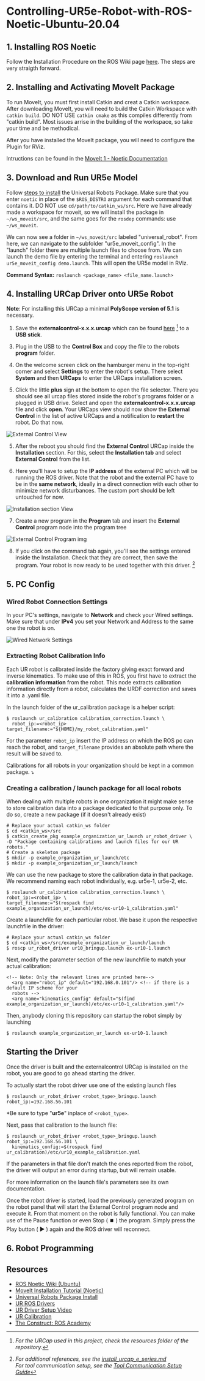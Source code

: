 # Controlling-UR5e-Robot-with-ROS-Noetic-Ubuntu-20.04


## 1. Installing ROS Noetic

Follow the Installation Procedure on the ROS Wiki page [here](https://wiki.ros.org/noetic/Installation/Ubuntu). The steps are very straigth forward.

## 2. Installing and Activating MoveIt Package

To run MoveIt, you must first install Catkin and creat a Catkin workspace. After downloading MoveIt, you will need to build the Catkin Workspace with `catkin build`. DO NOT USE `catkin cmake` as this compiles differently from "catkin build". Most issues arrise in the building of the workspace, so take your time and be methodical.

After you have installed the MoveIt package, you will need to configure the Plugin for RViz.

Intructions can be found in the [MoveIt 1 - Noetic Documentation](https://moveit.github.io/moveit_tutorials/doc/getting_started/getting_started.html)

## 3. Download and Run UR5e Model

Follow [steps to install](https://wiki.ros.org/universal_robots) the Universal Robots Package. Make sure that you enter `noetic` in place of the `$ROS_DISTRO` argument for each command that contains it. DO NOT use `cd/path/to/catkin_ws/src`. Here we have already made a workspace for moveit, so we will install the package in `~/ws_moveit/src`, and the same goes for the `rosdep` commands: use `~/ws_moveit`.

We can now see a folder in `~/ws_moveit/src` labeled "universal_robot". From here, we can navigate to the subfolder "ur5e_moveit_config". In the "launch" folder there are multiple launch files to choose from. We can launch the demo file by entering the terminal and entering 
`roslaunch ur5e_moveit_config demo.launch`. This will open the UR5e model in RViz.

**Command Syntax:** `roslaunch <package_name> <file_name.launch>`


## 4. Installing URCap Driver onto UR5e Robot

**Note**: For installing this URCap a minimal **PolyScope version of 5.1** is necessary.

1. Save the **externalcontrol-x.x.x.urcap** which can be found [here](https://github.com/UniversalRobots/Universal_Robots_ExternalControl_URCap/releases) [^1] to a **USB stick**.

[^1]: *For the URCap used in this project, check the resources folder of the repository.* 

3. Plug in the USB to the **Control Box** and copy the file to the robots **program** folder.

4. On the welcome screen click on the hamburger menu in the top-right corner and select **Settings** to enter the robot's setup. There select **System** and then **URCaps** to enter the URCaps installation screen.

5. Click the little **plus** sign at the bottom to open the file selector. There you should see all urcap files stored inside the robot's programs folder or a plugged in USB drive. Select and open the **externalcontrol-x.x.x.urcap** file and click **open**. Your URCaps view should now show the **External Control** in the list of active URCaps and a notification to **restart** the robot. Do that now.
   
![External Control View](https://github.com/UniversalRobots/Universal_Robots_ROS_Driver/raw/master/ur_robot_driver/doc/initial_setup_images/es_05_urcaps_installed.png)
 
5. After the reboot you should find the **External Control** URCap inside the **Installation** section. For this, select the **Installation tab** and select **External Control** from the list.
    
6. Here you'll have to setup the **IP address** of the external PC which will be running the ROS driver. Note that the robot and the external PC have to be in the **same network**, ideally in a direct connection with each other to minimize network disturbances. The custom port should be left untouched for now.

![Installation section View](https://github.com/UniversalRobots/Universal_Robots_ROS_Driver/raw/master/ur_robot_driver/doc/initial_setup_images/es_07_installation_excontrol.png)

7. Create a new program in the **Program** tab and insert the **External Control** program node into the program tree
  
![External Control Program img](https://github.com/UniversalRobots/Universal_Robots_ROS_Driver/raw/master/ur_robot_driver/doc/initial_setup_images/es_11_program_view_excontrol.png)

8. If you click on the command tab again, you'll see the settings entered inside the Installation. Check that they are correct, then save the program. Your robot is now ready to be used together with this driver. [^2]

[^2]: *For additional references, see the [install_urcap_e_series.md](https://github.com/UniversalRobots/Universal_Robots_ROS_Driver/blob/master/ur_robot_driver/doc/install_urcap_e_series.md)*
      <br>*For tool communication setup, see the [Tool Communication Setup Guide](https://github.com/UniversalRobots/Universal_Robots_ROS_Driver/blob/master/ur_robot_driver/doc/setup_tool_communication.md)*

## 5. PC Config

### Wired Robot Connection Settings

In your PC's settings, navigate to **Network** and check your Wired settings. Make sure that under **IPv4** you set your Network and Address to the same one the robot is on.

![Wired Network Settings](/src/pc_wired_settings.png)

### Extracting Robot Calibration Info

Each UR robot is calibrated inside the factory giving exact forward and inverse kinematics. To make use of this in ROS, you first have to extract the **calibration information** from the robot.
This node extracts calibration information directly from a robot, calculates the URDF correction and saves it into a .yaml file.

In the launch folder of the ur_calibration package is a helper script:

```
$ roslaunch ur_calibration calibration_correction.launch \
  robot_ip:=<robot_ip> target_filename:="${HOME}/my_robot_calibration.yaml"
```

For the parameter `robot_ip` insert the IP address on which the ROS pc can reach the robot, and `target_filename` provides an absolute path where the result will be saved to. 

Calibrations for all robots in your organization should be kept in a common package. ⤵️

### Creating a calibration / launch package for all local robots

When dealing with multiple robots in one organization it might make sense to store calibration data into a package dedicated to that purpose only. To do so, create a new package (if it doesn't already exist)

```
# Replace your actual catkin_ws folder
$ cd <catkin_ws>/src
$ catkin_create_pkg example_organization_ur_launch ur_robot_driver \
-D "Package containing calibrations and launch files for our UR robots."
# Create a skeleton package
$ mkdir -p example_organization_ur_launch/etc
$ mkdir -p example_organization_ur_launch/launch
```

We can use the new package to store the calibration data in that package. We recommend naming each robot individually, e.g. ur5e-1, ur5e-2, etc.

```
$ roslaunch ur_calibration calibration_correction.launch \
robot_ip:=<robot_ip> \
target_filename:="$(rospack find example_organization_ur_launch)/etc/ex-ur10-1_calibration.yaml"
```

Create a launchfile for each particular robot. We base it upon the respective launchfile in the driver:

```
# Replace your actual catkin_ws folder
$ cd <catkin_ws>/src/example_organization_ur_launch/launch
$ roscp ur_robot_driver ur10_bringup.launch ex-ur10-1.launch
```

Next, modify the parameter section of the new launchfile to match your actual calibration:

```
<!-- Note: Only the relevant lines are printed here-->
  <arg name="robot_ip" default="192.168.0.101"/> <!-- if there is a default IP scheme for your
  robots -->
  <arg name="kinematics_config" default="$(find example_organization_ur_launch)/etc/ex-ur10-1_calibration.yaml"/>
```

Then, anybody cloning this repository can startup the robot simply by launching

```
$ roslaunch example_organization_ur_launch ex-ur10-1.launch
```

## Starting the Driver

Once the driver is built and the externalcontrol URCap is installed on the robot, you are good to go ahead starting the driver.

To actually start the robot driver use one of the existing launch files

```
$ roslaunch ur_robot_driver <robot_type>_bringup.launch robot_ip:=192.168.56.101
```
\*Be sure to type "**ur5e**" inplace of `<robot_type>`.


Next, pass that calibration to the launch file:

```
$ roslaunch ur_robot_driver <robot_type>_bringup.launch robot_ip:=192.168.56.101 \
  kinematics_config:=$(rospack find ur_calibration)/etc/ur10_example_calibration.yaml
```

If the parameters in that file don't match the ones reported from the robot, the driver will output an error during startup, but will remain usable.

For more information on the launch file's parameters see its own documentation.

Once the robot driver is started, load the previously generated program on the robot panel that will start the External Control program node and execute it. From that moment on the robot is fully functional. You can make use of the Pause function or even Stop ( :stop_button: ) the program. Simply press the Play button ( :arrow_forward: ) again and the ROS driver will reconnect.

## 6. Robot Programming



## Resources

- [ROS Noetic Wiki (Ubuntu)](https://wiki.ros.org/noetic/Installation/Ubuntu)
- [MoveIt Installation Tutorial (Noetic)](https://moveit.github.io/moveit_tutorials/doc/getting_started/getting_started.html)
- [Universal Robots Package Install](https://wiki.ros.org/universal_robots)
- [UR ROS Drivers](https://github.com/UniversalRobots/Universal_Robots_ROS_Driver)
- [UR Driver Setup Video](https://www.youtube.com/watch?time_continue=106&v=BS6pFmr7_lA&embeds_referring_euri=https%3A%2F%2Fwww.bing.com%2F&embeds_referring_origin=https%3A%2F%2Fwww.bing.com&source_ve_path=MjM4NTE&feature=emb_title)
- [UR Calibration](https://github.com/UniversalRobots/Universal_Robots_ROS_Driver/blob/master/ur_calibration/README.md)
- [The Construct: ROS Academy](https://www.theconstruct.ai/robotigniteacademy_learnros/ros-courses-library/)
